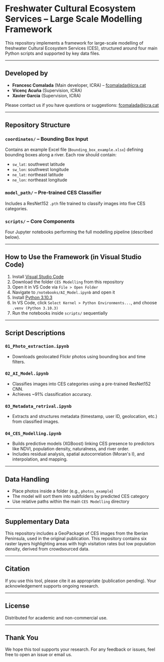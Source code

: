 # Freshwater Cultural Ecosystem Services – Large Scale Modelling Framework

This repository implements a framework for large-scale modelling of freshwater Cultural Ecosystem Services (CES), structured around four main Python scripts and supported by key data files.

---

## Developed by

- **Francesc Comalada** (Main developer, ICRA) – [fcomalada@icra.cat](mailto:fcomalada@icra.cat)  
- **Vicenç Acuña** (Supervision, ICRA)  
- **Xavier Garcia** (Supervision, ICRA)  

Please contact us if you have questions or suggestions: fcomalada@icra.cat

---

## Repository Structure

### `coordinates/` – Bounding Box Input

Contains an example Excel file (`Bounding_box_example.xlsx`) defining bounding boxes along a river. Each row should contain:

- `sw_lat`: southwest latitude  
- `sw_lon`: southwest longitude  
- `ne_lat`: northeast latitude  
- `ne_lon`: northeast longitude  

### `model_path/` – Pre-trained CES Classifier

Includes a ResNet152 `.pth` file trained to classify images into five CES categories.

### `scripts/` – Core Components

Four Jupyter notebooks performing the full modelling pipeline (described below).

---

## How to Use the Framework (in Visual Studio Code)

1. Install [Visual Studio Code](https://code.visualstudio.com/)  
2. Download the folder `CES Modelling` from this repository  
3. Open it in VS Code via `File > Open Folder`  
4. Navigate to `/notebooks/AI_Model.ipynb` and open it  
5. Install [Python 3.10.3](https://www.python.org/downloads/release/python-3103/)  
6. In VS Code, click `Select Kernel > Python Environments...`, and choose `.venv (Python 3.10.3)`  
7. Run the notebooks inside `scripts/` sequentially  

---

## Script Descriptions

### `01_Photo_extraction.ipynb`

- Downloads geolocated Flickr photos using bounding box and time filters.

### `02_AI_Model.ipynb`

- Classifies images into CES categories using a pre-trained ResNet152 CNN.
- Achieves ~91% classification accuracy.

### `03_Metadata_retrival.ipynb`

- Extracts and structures metadata (timestamp, user ID, geolocation, etc.) from classified images.

### `04_CES_Modelling.ipynb`

- Builds predictive models (XGBoost) linking CES presence to predictors like NDVI, population density, naturalness, and river order.
- Includes residual analysis, spatial autocorrelation (Moran's I), and interpolation, and mapping.

---

## Data Handling

- Place photos inside a folder (e.g., `photos_example`)  
- The model will sort them into subfolders by predicted CES category  
- Use relative paths within the main `CES Modelling` directory  

---

## Supplementary Data

This repository includes a GeoPackage of CES images from the Iberian Peninsula, used in the original publication.
This repository contains six raster layers highlighting areas with high visitation rates but low population density, derived from crowdsourced data.


---

## Citation

If you use this tool, please cite it as appropriate (publication pending). Your acknowledgement supports ongoing research.

---

## License

Distributed for academic and non-commercial use.

---

## Thank You

We hope this tool supports your research. For any feedback or issues, feel free to open an issue or email us.
